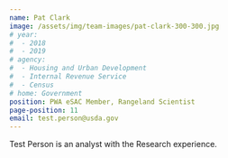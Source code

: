 ```yaml
---
name: Pat Clark
image: /assets/img/team-images/pat-clark-300-300.jpg
# year:
#  - 2018
#  - 2019
# agency:   
#  - Housing and Urban Development
#  - Internal Revenue Service
#  - Census
# home: Government
position: PWA eSAC Member, Rangeland Scientist
page-position: 11
email: test.person@usda.gov
---
```


Test Person is an analyst with the Research experience.
